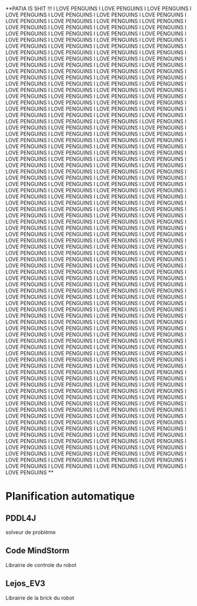 **PATIA IS SHIT !!! I LOVE PENGUINS I LOVE PENGUINS I LOVE PENGUINS I LOVE PENGUINS I LOVE PENGUINS I LOVE PENGUINS I LOVE PENGUINS I LOVE PENGUINS I LOVE PENGUINS I LOVE PENGUINS I LOVE PENGUINS I LOVE PENGUINS I LOVE PENGUINS I LOVE PENGUINS I LOVE PENGUINS I LOVE PENGUINS I LOVE PENGUINS I LOVE PENGUINS I LOVE PENGUINS I LOVE PENGUINS I LOVE PENGUINS I LOVE PENGUINS I LOVE PENGUINS I LOVE PENGUINS I LOVE PENGUINS I LOVE PENGUINS I LOVE PENGUINS I LOVE PENGUINS I LOVE PENGUINS I LOVE PENGUINS I LOVE PENGUINS I LOVE PENGUINS I LOVE PENGUINS I LOVE PENGUINS I LOVE PENGUINS I LOVE PENGUINS I LOVE PENGUINS I LOVE PENGUINS I LOVE PENGUINS I LOVE PENGUINS I LOVE PENGUINS I LOVE PENGUINS I LOVE PENGUINS I LOVE PENGUINS I LOVE PENGUINS I LOVE PENGUINS I LOVE PENGUINS I LOVE PENGUINS I LOVE PENGUINS I LOVE PENGUINS I LOVE PENGUINS I LOVE PENGUINS I LOVE PENGUINS I LOVE PENGUINS I LOVE PENGUINS I LOVE PENGUINS I LOVE PENGUINS I LOVE PENGUINS I LOVE PENGUINS I LOVE PENGUINS I LOVE PENGUINS I LOVE PENGUINS I LOVE PENGUINS I LOVE PENGUINS I LOVE PENGUINS I LOVE PENGUINS I LOVE PENGUINS I LOVE PENGUINS I LOVE PENGUINS I LOVE PENGUINS I LOVE PENGUINS I LOVE PENGUINS I LOVE PENGUINS I LOVE PENGUINS I LOVE PENGUINS I LOVE PENGUINS I LOVE PENGUINS I LOVE PENGUINS I LOVE PENGUINS I LOVE PENGUINS I LOVE PENGUINS I LOVE PENGUINS I LOVE PENGUINS I LOVE PENGUINS I LOVE PENGUINS I LOVE PENGUINS I LOVE PENGUINS I LOVE PENGUINS I LOVE PENGUINS I LOVE PENGUINS I LOVE PENGUINS I LOVE PENGUINS I LOVE PENGUINS I LOVE PENGUINS I LOVE PENGUINS I LOVE PENGUINS I LOVE PENGUINS I LOVE PENGUINS I LOVE PENGUINS I LOVE PENGUINS I LOVE PENGUINS I LOVE PENGUINS I LOVE PENGUINS I LOVE PENGUINS I LOVE PENGUINS I LOVE PENGUINS I LOVE PENGUINS I LOVE PENGUINS I LOVE PENGUINS I LOVE PENGUINS I LOVE PENGUINS I LOVE PENGUINS I LOVE PENGUINS I LOVE PENGUINS I LOVE PENGUINS I LOVE PENGUINS I LOVE PENGUINS I LOVE PENGUINS I LOVE PENGUINS I LOVE PENGUINS I LOVE PENGUINS I LOVE PENGUINS I LOVE PENGUINS I LOVE PENGUINS I LOVE PENGUINS I LOVE PENGUINS I LOVE PENGUINS I LOVE PENGUINS I LOVE PENGUINS I LOVE PENGUINS I LOVE PENGUINS I LOVE PENGUINS I LOVE PENGUINS I LOVE PENGUINS I LOVE PENGUINS I LOVE PENGUINS I LOVE PENGUINS I LOVE PENGUINS I LOVE PENGUINS I LOVE PENGUINS I LOVE PENGUINS I LOVE PENGUINS I LOVE PENGUINS I LOVE PENGUINS I LOVE PENGUINS I LOVE PENGUINS I LOVE PENGUINS I LOVE PENGUINS I LOVE PENGUINS I LOVE PENGUINS I LOVE PENGUINS I LOVE PENGUINS I LOVE PENGUINS I LOVE PENGUINS I LOVE PENGUINS I LOVE PENGUINS I LOVE PENGUINS I LOVE PENGUINS I LOVE PENGUINS I LOVE PENGUINS I LOVE PENGUINS I LOVE PENGUINS I LOVE PENGUINS I LOVE PENGUINS I LOVE PENGUINS I LOVE PENGUINS I LOVE PENGUINS I LOVE PENGUINS I LOVE PENGUINS I LOVE PENGUINS I LOVE PENGUINS I LOVE PENGUINS I LOVE PENGUINS I LOVE PENGUINS I LOVE PENGUINS I LOVE PENGUINS I LOVE PENGUINS I LOVE PENGUINS I LOVE PENGUINS I LOVE PENGUINS I LOVE PENGUINS I LOVE PENGUINS I LOVE PENGUINS I LOVE PENGUINS I LOVE PENGUINS I LOVE PENGUINS I LOVE PENGUINS I LOVE PENGUINS I LOVE PENGUINS I LOVE PENGUINS I LOVE PENGUINS I LOVE PENGUINS I LOVE PENGUINS I LOVE PENGUINS I LOVE PENGUINS I LOVE PENGUINS I LOVE PENGUINS I LOVE PENGUINS I LOVE PENGUINS I LOVE PENGUINS I LOVE PENGUINS I LOVE PENGUINS I LOVE PENGUINS I LOVE PENGUINS I LOVE PENGUINS I LOVE PENGUINS I LOVE PENGUINS I LOVE PENGUINS I LOVE PENGUINS I LOVE PENGUINS I LOVE PENGUINS I LOVE PENGUINS I LOVE PENGUINS I LOVE PENGUINS I LOVE PENGUINS I LOVE PENGUINS I LOVE PENGUINS I LOVE PENGUINS I LOVE PENGUINS I LOVE PENGUINS I LOVE PENGUINS I LOVE PENGUINS I LOVE PENGUINS I LOVE PENGUINS I LOVE PENGUINS I LOVE PENGUINS I LOVE PENGUINS I LOVE PENGUINS I LOVE PENGUINS I LOVE PENGUINS I LOVE PENGUINS I LOVE PENGUINS I LOVE PENGUINS I LOVE PENGUINS I LOVE PENGUINS I LOVE PENGUINS I LOVE PENGUINS I LOVE PENGUINS I LOVE PENGUINS I LOVE PENGUINS I LOVE PENGUINS I LOVE PENGUINS I LOVE PENGUINS I LOVE PENGUINS I LOVE PENGUINS I LOVE PENGUINS I LOVE PENGUINS I LOVE PENGUINS I LOVE PENGUINS I LOVE PENGUINS I LOVE PENGUINS I LOVE PENGUINS I LOVE PENGUINS I LOVE PENGUINS I LOVE PENGUINS I LOVE PENGUINS I LOVE PENGUINS I LOVE PENGUINS I LOVE PENGUINS I LOVE PENGUINS I LOVE PENGUINS I LOVE PENGUINS I LOVE PENGUINS I LOVE PENGUINS I LOVE PENGUINS I LOVE PENGUINS I LOVE PENGUINS I LOVE PENGUINS I LOVE PENGUINS I LOVE PENGUINS I LOVE PENGUINS I LOVE PENGUINS I LOVE PENGUINS I LOVE PENGUINS I LOVE PENGUINS I LOVE PENGUINS I LOVE PENGUINS I LOVE PENGUINS I LOVE PENGUINS I LOVE PENGUINS I LOVE PENGUINS I LOVE PENGUINS I LOVE PENGUINS I LOVE PENGUINS I LOVE PENGUINS I LOVE PENGUINS I LOVE PENGUINS I LOVE PENGUINS I LOVE PENGUINS I LOVE PENGUINS I LOVE PENGUINS I LOVE PENGUINS I LOVE PENGUINS I LOVE PENGUINS I LOVE PENGUINS I LOVE PENGUINS **

# Planification automatique

## PDDL4J 

solveur de problème

## Code MindStorm 

Librairie de controle du robot

## Lejos_EV3

Librairie de la brick du robot
